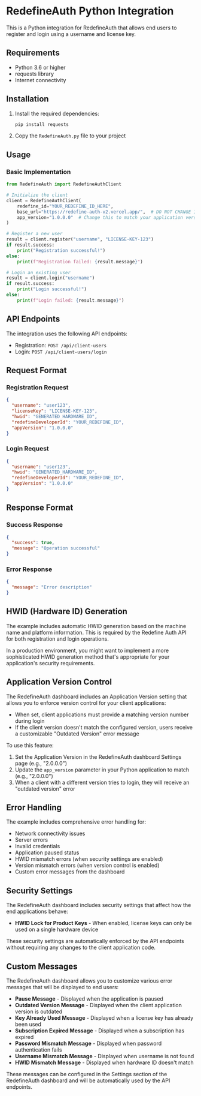 # RedefineAuth Python Integration

This is a Python integration for RedefineAuth that allows end users to register and login using a username and license key.

## Requirements

- Python 3.6 or higher
- requests library
- Internet connectivity

## Installation

1. Install the required dependencies:
   ```bash
   pip install requests
   ```

2. Copy the `RedefineAuth.py` file to your project

## Usage

### Basic Implementation

```python
from RedefineAuth import RedefineAuthClient

# Initialize the client
client = RedefineAuthClient(
    redefine_id="YOUR_REDEFINE_ID_HERE",
    base_url="https://redefine-auth-v2.vercel.app/",  # DO NOT CHANGE IT!
    app_version="1.0.0.0"  # Change this to match your application version
)

# Register a new user
result = client.register("username", "LICENSE-KEY-123")
if result.success:
    print("Registration successful!")
else:
    print(f"Registration failed: {result.message}")

# Login an existing user
result = client.login("username")
if result.success:
    print("Login successful!")
else:
    print(f"Login failed: {result.message}")
```

## API Endpoints

The integration uses the following API endpoints:

- Registration: `POST /api/client-users`
- Login: `POST /api/client-users/login`

## Request Format

### Registration Request
```json
{
  "username": "user123",
  "licenseKey": "LICENSE-KEY-123",
  "hwid": "GENERATED_HARDWARE_ID",
  "redefineDeveloperId": "YOUR_REDEFINE_ID",
  "appVersion": "1.0.0.0"
}
```

### Login Request
```json
{
  "username": "user123",
  "hwid": "GENERATED_HARDWARE_ID",
  "redefineDeveloperId": "YOUR_REDEFINE_ID",
  "appVersion": "1.0.0.0"
}
```

## Response Format

### Success Response
```json
{
  "success": true,
  "message": "Operation successful"
}
```

### Error Response
```json
{
  "message": "Error description"
}
```

## HWID (Hardware ID) Generation

The example includes automatic HWID generation based on the machine name and platform information. This is required by the Redefine Auth API for both registration and login operations.

In a production environment, you might want to implement a more sophisticated HWID generation method that's appropriate for your application's security requirements.

## Application Version Control

The RedefineAuth dashboard includes an Application Version setting that allows you to enforce version control for your client applications:

- When set, client applications must provide a matching version number during login
- If the client version doesn't match the configured version, users receive a customizable "Outdated Version" error message

To use this feature:
1. Set the Application Version in the RedefineAuth dashboard Settings page (e.g., "2.0.0.0")
2. Update the `app_version` parameter in your Python application to match (e.g., "2.0.0.0")
3. When a client with a different version tries to login, they will receive an "outdated version" error

## Error Handling

The example includes comprehensive error handling for:
- Network connectivity issues
- Server errors
- Invalid credentials
- Application paused status
- HWID mismatch errors (when security settings are enabled)
- Version mismatch errors (when version control is enabled)
- Custom error messages from the dashboard

## Security Settings

The RedefineAuth dashboard includes security settings that affect how the end applications behave:

- **HWID Lock for Product Keys** - When enabled, license keys can only be used on a single hardware device

These security settings are automatically enforced by the API endpoints without requiring any changes to the client application code.

## Custom Messages

The RedefineAuth dashboard allows you to customize various error messages that will be displayed to end users:

- **Pause Message** - Displayed when the application is paused
- **Outdated Version Message** - Displayed when the client application version is outdated
- **Key Already Used Message** - Displayed when a license key has already been used
- **Subscription Expired Message** - Displayed when a subscription has expired
- **Password Mismatch Message** - Displayed when password authentication fails
- **Username Mismatch Message** - Displayed when username is not found
- **HWID Mismatch Message** - Displayed when hardware ID doesn't match

These messages can be configured in the Settings section of the RedefineAuth dashboard and will be automatically used by the API endpoints.
